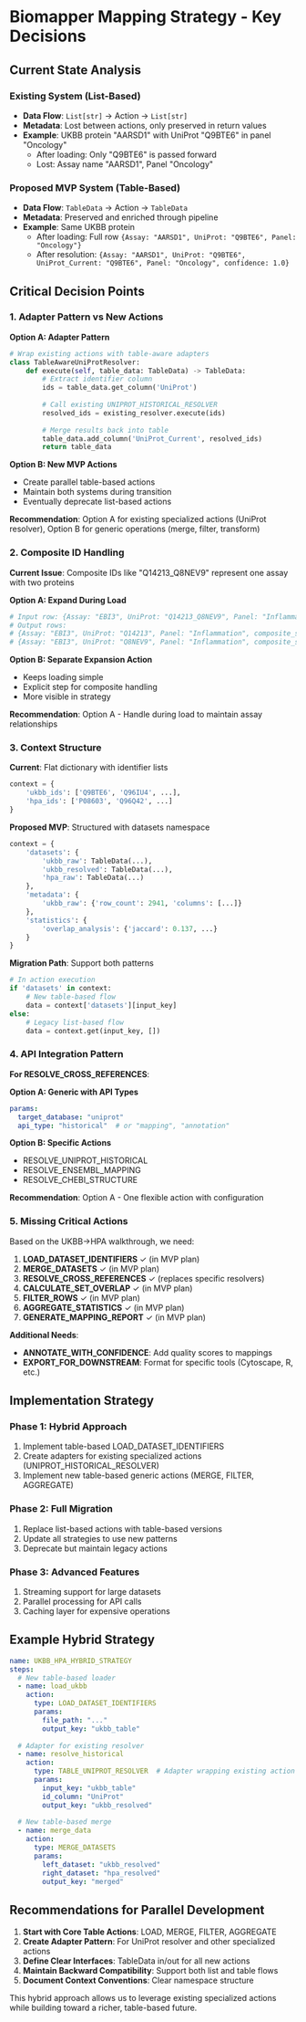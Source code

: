 # Biomapper Mapping Strategy - Key Decisions

## Current State Analysis

### Existing System (List-Based)
- **Data Flow**: `List[str]` → Action → `List[str]`
- **Metadata**: Lost between actions, only preserved in return values
- **Example**: UKBB protein "AARSD1" with UniProt "Q9BTE6" in panel "Oncology"
  - After loading: Only "Q9BTE6" is passed forward
  - Lost: Assay name "AARSD1", Panel "Oncology"

### Proposed MVP System (Table-Based)
- **Data Flow**: `TableData` → Action → `TableData`
- **Metadata**: Preserved and enriched through pipeline
- **Example**: Same UKBB protein
  - After loading: Full row `{Assay: "AARSD1", UniProt: "Q9BTE6", Panel: "Oncology"}`
  - After resolution: `{Assay: "AARSD1", UniProt: "Q9BTE6", UniProt_Current: "Q9BTE6", Panel: "Oncology", confidence: 1.0}`

## Critical Decision Points

### 1. **Adapter Pattern vs New Actions**

**Option A: Adapter Pattern**
```python
# Wrap existing actions with table-aware adapters
class TableAwareUniProtResolver:
    def execute(self, table_data: TableData) -> TableData:
        # Extract identifier column
        ids = table_data.get_column('UniProt')
        
        # Call existing UNIPROT_HISTORICAL_RESOLVER
        resolved_ids = existing_resolver.execute(ids)
        
        # Merge results back into table
        table_data.add_column('UniProt_Current', resolved_ids)
        return table_data
```

**Option B: New MVP Actions**
- Create parallel table-based actions
- Maintain both systems during transition
- Eventually deprecate list-based actions

**Recommendation**: Option A for existing specialized actions (UniProt resolver), Option B for generic operations (merge, filter, transform)

### 2. **Composite ID Handling**

**Current Issue**: Composite IDs like "Q14213_Q8NEV9" represent one assay with two proteins

**Option A: Expand During Load**
```python
# Input row: {Assay: "EBI3", UniProt: "Q14213_Q8NEV9", Panel: "Inflammation"}
# Output rows:
# {Assay: "EBI3", UniProt: "Q14213", Panel: "Inflammation", composite_source: "Q14213_Q8NEV9"}
# {Assay: "EBI3", UniProt: "Q8NEV9", Panel: "Inflammation", composite_source: "Q14213_Q8NEV9"}
```

**Option B: Separate Expansion Action**
- Keeps loading simple
- Explicit step for composite handling
- More visible in strategy

**Recommendation**: Option A - Handle during load to maintain assay relationships

### 3. **Context Structure**

**Current**: Flat dictionary with identifier lists
```python
context = {
    'ukbb_ids': ['Q9BTE6', 'Q96IU4', ...],
    'hpa_ids': ['P08603', 'Q96Q42', ...]
}
```

**Proposed MVP**: Structured with datasets namespace
```python
context = {
    'datasets': {
        'ukbb_raw': TableData(...),
        'ukbb_resolved': TableData(...),
        'hpa_raw': TableData(...)
    },
    'metadata': {
        'ukbb_raw': {'row_count': 2941, 'columns': [...]}
    },
    'statistics': {
        'overlap_analysis': {'jaccard': 0.137, ...}
    }
}
```

**Migration Path**: Support both patterns
```python
# In action execution
if 'datasets' in context:
    # New table-based flow
    data = context['datasets'][input_key]
else:
    # Legacy list-based flow
    data = context.get(input_key, [])
```

### 4. **API Integration Pattern**

**For RESOLVE_CROSS_REFERENCES**:

**Option A: Generic with API Types**
```yaml
params:
  target_database: "uniprot"
  api_type: "historical"  # or "mapping", "annotation"
```

**Option B: Specific Actions**
- RESOLVE_UNIPROT_HISTORICAL
- RESOLVE_ENSEMBL_MAPPING
- RESOLVE_CHEBI_STRUCTURE

**Recommendation**: Option A - One flexible action with configuration

### 5. **Missing Critical Actions**

Based on the UKBB→HPA walkthrough, we need:

1. **LOAD_DATASET_IDENTIFIERS** ✓ (in MVP plan)
2. **MERGE_DATASETS** ✓ (in MVP plan)
3. **RESOLVE_CROSS_REFERENCES** ✓ (replaces specific resolvers)
4. **CALCULATE_SET_OVERLAP** ✓ (in MVP plan)
5. **FILTER_ROWS** ✓ (in MVP plan)
6. **AGGREGATE_STATISTICS** ✓ (in MVP plan)
7. **GENERATE_MAPPING_REPORT** ✓ (in MVP plan)

**Additional Needs**:
- **ANNOTATE_WITH_CONFIDENCE**: Add quality scores to mappings
- **EXPORT_FOR_DOWNSTREAM**: Format for specific tools (Cytoscape, R, etc.)

## Implementation Strategy

### Phase 1: Hybrid Approach
1. Implement table-based LOAD_DATASET_IDENTIFIERS
2. Create adapters for existing specialized actions (UNIPROT_HISTORICAL_RESOLVER)
3. Implement new table-based generic actions (MERGE, FILTER, AGGREGATE)

### Phase 2: Full Migration
1. Replace list-based actions with table-based versions
2. Update all strategies to use new patterns
3. Deprecate but maintain legacy actions

### Phase 3: Advanced Features
1. Streaming support for large datasets
2. Parallel processing for API calls
3. Caching layer for expensive operations

## Example Hybrid Strategy

```yaml
name: UKBB_HPA_HYBRID_STRATEGY
steps:
  # New table-based loader
  - name: load_ukbb
    action:
      type: LOAD_DATASET_IDENTIFIERS
      params:
        file_path: "..."
        output_key: "ukbb_table"
  
  # Adapter for existing resolver
  - name: resolve_historical
    action:
      type: TABLE_UNIPROT_RESOLVER  # Adapter wrapping existing action
      params:
        input_key: "ukbb_table"
        id_column: "UniProt"
        output_key: "ukbb_resolved"
  
  # New table-based merge
  - name: merge_data
    action:
      type: MERGE_DATASETS
      params:
        left_dataset: "ukbb_resolved"
        right_dataset: "hpa_resolved"
        output_key: "merged"
```

## Recommendations for Parallel Development

1. **Start with Core Table Actions**: LOAD, MERGE, FILTER, AGGREGATE
2. **Create Adapter Pattern**: For UniProt resolver and other specialized actions
3. **Define Clear Interfaces**: TableData in/out for all new actions
4. **Maintain Backward Compatibility**: Support both list and table flows
5. **Document Context Conventions**: Clear namespace structure

This hybrid approach allows us to leverage existing specialized actions while building toward a richer, table-based future.